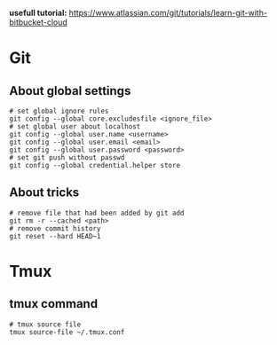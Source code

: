 **usefull tutorial:** https://www.atlassian.com/git/tutorials/learn-git-with-bitbucket-cloud

# Git

## About global settings

``` shell
# set global ignore rules
git config --global core.excludesfile <ignore_file>
# set global user about localhost
git config --global user.name <username>
git config --global user.email <email>
git config --global user.password <password>
# set git push without passwd
git config --global credential.helper store
```

## About tricks

``` shell
# remove file that had been added by git add
git rm -r --cached <path>
# remove commit history 
git reset --hard HEAD~1
```

# Tmux

## tmux command

```shell
# tmux source file
tmux source-file ~/.tmux.conf
```

